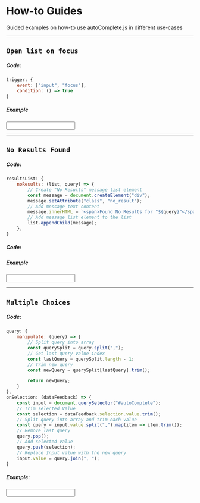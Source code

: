 # How-to Guides
Guided examples on how-to use autoComplete.js in different use-cases

***

## `Open list on focus`

<!-- panels:start -->
<!-- div:left-panel -->

##### Code:

```js
trigger: {
    event: ["input", "focus"],
    condition: () => true
}
```

<!-- div:right-panel -->

##### Example

<input type="text" dir="ltr" spellcheck=false autocorrect="off" autocomplete="off" autocapitalize="off" id="autoComplete_01">

<!-- panels:end -->

***

## `No Results Found`

<!-- panels:start -->
<!-- div:left-panel -->

##### Code:

```js
resultsList: {
    noResults: (list, query) => {
        // Create "No Results" message list element
        const message = document.createElement("div");
        message.setAttribute("class", "no_result");
        // Add message text content
        message.innerHTML = `<span>Found No Results for "${query}"</span>`;
        // Add message list element to the list
        list.appendChild(message);
    },
}
```

##### Code:


<!-- div:right-panel -->

##### Example

<input type="text" dir="ltr" spellcheck=false autocorrect="off" autocomplete="off" autocapitalize="off" id="autoComplete_02">

<!-- panels:end -->

***

## `Multiple Choices`

<!-- panels:start -->
<!-- div:left-panel -->
##### Code:

```js
query: {
    manipulate: (query) => {
        // Split query into array
        const querySplit = query.split(",");
        // Get last query value index
        const lastQuery = querySplit.length - 1;
        // Trim new query
        const newQuery = querySplit[lastQuery].trim();

        return newQuery;
    }
},
onSelection: (dataFeedback) => {
    const input = document.querySelector("#autoComplete");
    // Trim selected Value
    const selection = dataFeedback.selection.value.trim();
    // Split query into array and trim each value
    const query = input.value.split(",").map(item => item.trim());
    // Remove last query
    query.pop();
    // Add selected value
    query.push(selection);
    // Replace Input value with the new query
    input.value = query.join(", ");
}
```

<!-- div:right-panel -->

##### Example:

<input type="text" dir="ltr" spellcheck=false autocorrect="off" autocomplete="off" autocapitalize="off" id="autoComplete_03">

<!-- panels:end -->

<script>
    const data = {
        src: ["Pizza", "Burgers", "Sushi", "Coffee", "Soda", "Fresh Juice"]
    };
    const placeHolder = "Pizza, Burger, Sushi";
    const resultsList= {
        noResults: (list, query) => {
            // Create "No Results" message list element
            const message = document.createElement("div");
            message.setAttribute("class", "no_result");
            // Add message text content
            message.innerHTML = `<span>Found No Results for "${query}"</span>`;
            // Add message list element to the list
            list.appendChild(message);
        }
    };
    const resultItem = {
        highlight: {
            render: true
        }
    };

    const autoCompleteJS_01 = new autoComplete({
        selector: "#autoComplete_01",
        placeHolder,
        data,
        trigger: {
            event: ["input", "focus"],
            condition: () => true
        },
        resultsList,
        resultItem
    });

    const autoCompleteJS_02 = new autoComplete({
        selector: "#autoComplete_02",
        placeHolder,
        data,
        resultsList,
        resultItem
    });

    const autoCompleteJS_03 = new autoComplete({
        selector: "#autoComplete_03",
        placeHolder,
        data,
        query: {
		    manipulate: (query) => {
                // Split query into array
                const querySplit = query.split(",");
                // Get last query value index
                const lastQuery = querySplit.length - 1;
                // Trim new query
                const newQuery = querySplit[lastQuery].trim();

                return newQuery;
            }
	    },
        resultsList,
        resultItem,
        onSelection: (dataFeedback) => {
            const input = document.querySelector("#autoComplete_03");
            // Trim selected Value
            const selection = dataFeedback.selection.value.trim();
            // Split query into array and trim each value
            const query = input.value.split(",").map(item => item.trim());
            // Remove last query
            query.pop();
            // Add selected value
            query.push(selection);
            // Replace Input value with the new query
            input.value = query.join(", ") + ", ";
	    }
    });
</script>